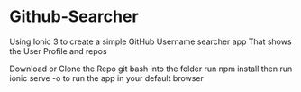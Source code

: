 # Github-Searcher
Using Ionic 3 to create a simple GitHub Username searcher app That shows the User Profile and repos

Download or Clone the Repo
git bash into the folder
run npm install
then run ionic serve -o to run the app in your default browser
